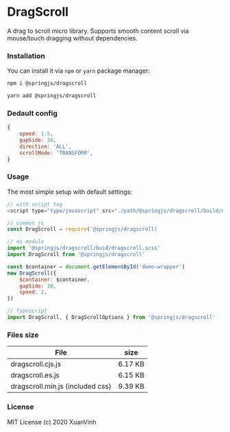 # DragScroll

A drag to scroll micro library. Supports smooth content scroll via mouse/touch dragging without dependencies.

### Installation

You can install it via `npm` or `yarn` package manager:

```bash
npm i @springjs/dragscroll
```

```bash
yarn add @springjs/dragscroll
```

### Dedault config

```js
{
    speed: 1.5,
    gapSide: 30,
    direction: 'ALL',
    scrollMode: 'TRANSFORM',
}
```

### Usage

The most simple setup with default settings:

```js
// with script tag
<script type="type/javascript" src="./path/@springjs/dragscroll/build/dragscroll.min.js"></script>
```

```js
// common js
const DragScroll = require('@springjs/dragscroll)
```

```js
// es module
import '@springjs/dragscroll/buid/dragscroll.scss'
import DragScroll from '@springjs/dragscroll'
```

```js
const $container = document.getElementById('demo-wrapper')
new DragScroll({
    $container: $container,
    gapSide: 30,
    speed: 2,
})
```

```js
// Typescript
import DragScroll, { DragScrollOptions } from '@springjs/dragscroll'
```

### Files size

File | size
------ | -----------
dragscroll.cjs.js | 6.17 KB
dragscroll.es.js | 6.15 KB
dragscroll.min.js (included css) | 9.39 KB

### License

MIT License (c) 2020 XuanVinh
